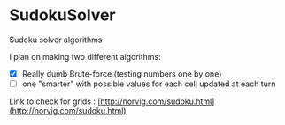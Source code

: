 # SudokuSolver
Sudoku solver algorithms

I plan on making two different algorithms:
- [x] Really dumb Brute-force (testing numbers one by one)
- [ ] one "smarter" with possible values for each cell updated at each turn

Link to check for grids : [http://norvig.com/sudoku.html](http://norvig.com/sudoku.html)
